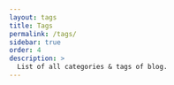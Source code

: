 ```yaml
---
layout: tags
title: Tags
permalink: /tags/
sidebar: true
order: 4
description: >
  List of all categories & tags of blog.
---
```

